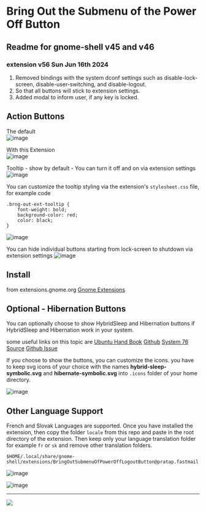 # Bring Out the Submenu of the Power Off Button

## Readme for gnome-shell v45 and v46

### extension v56 Sun Jun 16th 2024

1. Removed bindings with the system dconf settings such as disable-lock-screen, disable-user-switching, and disable-logout.
2. So that all buttons will stick to extension settings.
3. Added modal to inform user, if any key is locked.

## Action Buttons

The default  
![image](https://github.com/PRATAP-KUMAR/bring-out-submenu-of-power-off-logout/assets/40719899/a4635666-dded-4325-902f-1e7b61019780)

With this Extension  
![image](https://github.com/PRATAP-KUMAR/bring-out-submenu-of-power-off-logout/assets/40719899/a395f347-f1eb-441c-970d-ed09718f2bf2)

Tooltip - show by default - You can turn it off and on via extension settings  
![image](https://github.com/PRATAP-KUMAR/bring-out-submenu-of-power-off-logout/assets/40719899/4af3c901-247b-4382-bb9c-17e77e7e0ecd)

You can customize the tooltip styling via the extension's `stylesheet.css` file, for example code

```
.brng-out-ext-tooltip {
    font-weight: bold;
    background-color: red;
    color: black;
}
```

![image](https://github.com/PRATAP-KUMAR/bring-out-submenu-of-power-off-logout/assets/40719899/df10b360-92cf-49cd-879c-eb190319ad82)

You can hide individual buttons starting from lock-screen to shutdown via extension settings
![image](https://github.com/PRATAP-KUMAR/bring-out-submenu-of-power-off-logout/assets/40719899/683f0588-c04b-4a06-b2a2-3c5ca8dd300b)

## Install

from extensions.gnome.org <a href="https://extensions.gnome.org/extension/2917/bring-out-submenu-of-power-offlogout-button/">Gnome Extensions</a>

## Optional - Hibernation Buttons

You can optionally choose to show HybridSleep and Hibernation buttons if HybridSleep and Hibernation work in your system.

some useful links on this topic are
<a href="https://ubuntuhandbook.org/index.php/2021/08/enable-hibernate-ubuntu-21-10/">Ubuntu Hand Book</a>
<a href="https://github.com/arelange/gnome-shell-extension-hibernate-status#hibernation-button-does-not-show-up-but-systemctl-hibernate-works">Github</a>
<a href="https://support.system76.com/articles/enable-hibernation/">System 76</a>
<a href="https://extensions.gnome.org/extension/755/hibernate-status-button/">Source</a>
<a href="https://github.com/PRATAP-KUMAR/bring-out-submenu-of-power-off-logout/issues/28">Github Issue</a>

If you choose to show the buttons, you can customize the icons. you have to keep svg icons of your choice
with the names **hybrid-sleep-symbolic.svg** and **hibernate-symbolic.svg** into `.icons` folder of your home directory.

![image](https://github.com/PRATAP-KUMAR/bring-out-submenu-of-power-off-logout/assets/40719899/32dc8d98-64d0-4f3e-ad48-b0bdc4fc95b4)

## Other Language Support

French and Slovak Languages are supported. Once you have installed the extension,
then copy the folder `locale` from this repo and paste in the root directory of the extension.
Then keep only your language translation folder for example `fr` or `sk` and remove other translation folders.
```
$HOME/.local/share/gnome-shell/extensions/BringOutSubmenuOfPowerOffLogoutButton@pratap.fastmail.fm
```

![image](https://github.com/PRATAP-KUMAR/bring-out-submenu-of-power-off-logout/assets/40719899/d5be0cc6-f22b-4dbc-9308-9efc14762237)

![image](https://github.com/PRATAP-KUMAR/bring-out-submenu-of-power-off-logout/assets/40719899/46798d46-dcb5-4b27-8d58-a10daac7222e)

<hr/>

<a href="https://www.buymeacoffee.com/pratappanabaka"><img src="https://img.buymeacoffee.com/button-api/?text=Buy me a coffee&emoji=☕&slug=pratappanabaka&button_colour=FFDD00&font_colour=000000&font_family=Lato&outline_colour=000000&coffee_colour=ffffff" /></a>
